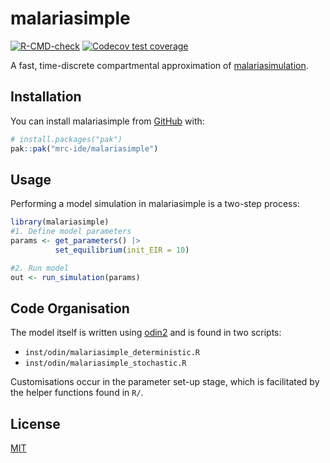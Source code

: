 
# malariasimple

<!-- badges: start -->

[![R-CMD-check](https://github.com/mrc-ide/malariasimple/actions/workflows/R-CMD-check.yaml/badge.svg)](https://github.com/mrc-ide/malariasimple/actions/workflows/R-CMD-check.yaml)
[![Codecov test
coverage](https://codecov.io/gh/mrc-ide/malariasimple/graph/badge.svg)](https://app.codecov.io/gh/mrc-ide/malariasimple)
<!-- badges: end -->

A fast, time-discrete compartmental approximation of
[malariasimulation](https://mrc-ide.github.io/malariasimulation/).

## Installation

You can install malariasimple from
[GitHub](https://github.com/) with:

``` r
# install.packages("pak")
pak::pak("mrc-ide/malariasimple")
```

## Usage

Performing a model simulation in malariasimple is a two-step process:

``` r
library(malariasimple)
#1. Define model parameters
params <- get_parameters() |>
          set_equilibrium(init_EIR = 10)

#2. Run model
out <- run_simulation(params)
```

## Code Organisation

The model itself is written using
[odin2](https://mrc-ide.github.io/odin.dust/) and is found in two
scripts:

- `inst/odin/malariasimple_deterministic.R`
- `inst/odin/malariasimple_stochastic.R`

Customisations occur in the parameter set-up stage, which is facilitated
by the helper functions found in `R/`.

## License

[MIT](https://choosealicense.com/licenses/mit/)
